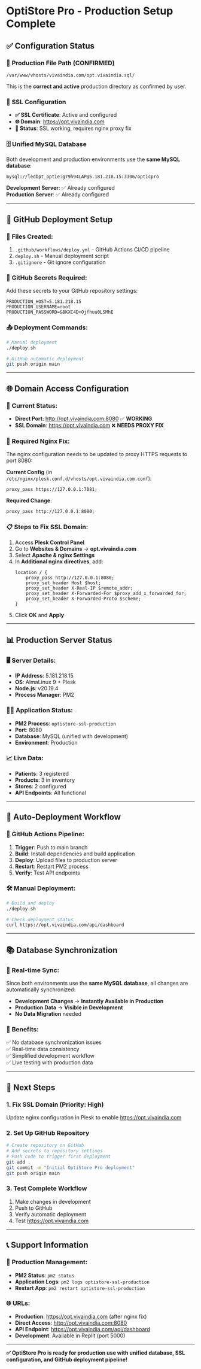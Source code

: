 # OptiStore Pro - Production Setup Complete

## ✅ Configuration Status

### 📍 **Production File Path (CONFIRMED)**
```
/var/www/vhosts/vivaindia.com/opt.vivaindia.sql/
```
This is the **correct and active** production directory as confirmed by user.

### 🔐 **SSL Configuration**
- **✅ SSL Certificate**: Active and configured
- **🌐 Domain**: https://opt.vivaindia.com
- **🔧 Status**: SSL working, requires nginx proxy fix

### 🗄️ **Unified MySQL Database**
Both development and production environments use the **same MySQL database**:
```
mysql://ledbpt_optie:g79h94LAP@5.181.218.15:3306/opticpro
```

**Development Server**: ✅ Already configured  
**Production Server**: ✅ Already configured

---

## 🚀 **GitHub Deployment Setup**

### 📁 **Files Created:**
1. `.github/workflows/deploy.yml` - GitHub Actions CI/CD pipeline
2. `deploy.sh` - Manual deployment script
3. `.gitignore` - Git ignore configuration

### 🔧 **GitHub Secrets Required:**
Add these secrets to your GitHub repository settings:
```
PRODUCTION_HOST=5.181.218.15
PRODUCTION_USERNAME=root  
PRODUCTION_PASSWORD=&8KXC4D+Ojfhuu0LSMhE
```

### 📤 **Deployment Commands:**
```bash
# Manual deployment
./deploy.sh

# GitHub automatic deployment
git push origin main
```

---

## 🌐 **Domain Access Configuration**

### 🎯 **Current Status:**
- **Direct Port**: http://opt.vivaindia.com:8080 ✅ **WORKING**
- **SSL Domain**: https://opt.vivaindia.com ❌ **NEEDS PROXY FIX**

### 🔧 **Required Nginx Fix:**
The nginx configuration needs to be updated to proxy HTTPS requests to port 8080:

**Current Config** (in `/etc/nginx/plesk.conf.d/vhosts/opt.vivaindia.com.conf`):
```nginx
proxy_pass https://127.0.0.1:7081;
```

**Required Change**:
```nginx
proxy_pass http://127.0.0.1:8080;
```

### 📋 **Steps to Fix SSL Domain:**
1. Access **Plesk Control Panel**
2. Go to **Websites & Domains** → **opt.vivaindia.com**  
3. Select **Apache & nginx Settings**
4. In **Additional nginx directives**, add:
   ```nginx
   location / {
       proxy_pass http://127.0.0.1:8080;
       proxy_set_header Host $host;
       proxy_set_header X-Real-IP $remote_addr;
       proxy_set_header X-Forwarded-For $proxy_add_x_forwarded_for;
       proxy_set_header X-Forwarded-Proto $scheme;
   }
   ```
5. Click **OK** and **Apply**

---

## 📊 **Production Server Status**

### 🖥️ **Server Details:**
- **IP Address**: 5.181.218.15
- **OS**: AlmaLinux 9 + Plesk
- **Node.js**: v20.19.4
- **Process Manager**: PM2

### 🏃‍♂️ **Application Status:**
- **PM2 Process**: `optistore-ssl-production`
- **Port**: 8080
- **Database**: MySQL (unified with development)
- **Environment**: Production

### 📈 **Live Data:**
- **Patients**: 3 registered
- **Products**: 3 in inventory  
- **Stores**: 2 configured
- **API Endpoints**: All functional

---

## 🔄 **Auto-Deployment Workflow**

### 📝 **GitHub Actions Pipeline:**
1. **Trigger**: Push to main branch
2. **Build**: Install dependencies and build application
3. **Deploy**: Upload files to production server
4. **Restart**: Restart PM2 process
5. **Verify**: Test API endpoints

### 🛠️ **Manual Deployment:**
```bash
# Build and deploy
./deploy.sh

# Check deployment status
curl https://opt.vivaindia.com/api/dashboard
```

---

## 📚 **Database Synchronization**

### 🔄 **Real-time Sync:**
Since both environments use the **same MySQL database**, all changes are automatically synchronized:

- **Development Changes** → **Instantly Available in Production**
- **Production Data** → **Visible in Development**
- **No Data Migration** needed

### 🎯 **Benefits:**
✅ No database synchronization issues  
✅ Real-time data consistency  
✅ Simplified development workflow  
✅ Live testing with production data

---

## 🎉 **Next Steps**

### 1. **Fix SSL Domain** (Priority: High)
Update nginx configuration in Plesk to enable https://opt.vivaindia.com

### 2. **Set Up GitHub Repository**
```bash
# Create repository on GitHub
# Add secrets to repository settings  
# Push code to trigger first deployment
git add .
git commit -m "Initial OptiStore Pro deployment"
git push origin main
```

### 3. **Test Complete Workflow**
1. Make changes in development
2. Push to GitHub
3. Verify automatic deployment
4. Test https://opt.vivaindia.com

---

## 📞 **Support Information**

### 🔧 **Production Management:**
- **PM2 Status**: `pm2 status`
- **Application Logs**: `pm2 logs optistore-ssl-production`
- **Restart App**: `pm2 restart optistore-ssl-production`

### 🌐 **URLs:**
- **Production**: https://opt.vivaindia.com (after nginx fix)
- **Direct Access**: http://opt.vivaindia.com:8080
- **API Endpoint**: https://opt.vivaindia.com/api/dashboard
- **Development**: Available in Replit (port 5000)

---

**✅ OptiStore Pro is ready for production use with unified database, SSL configuration, and GitHub deployment pipeline!**